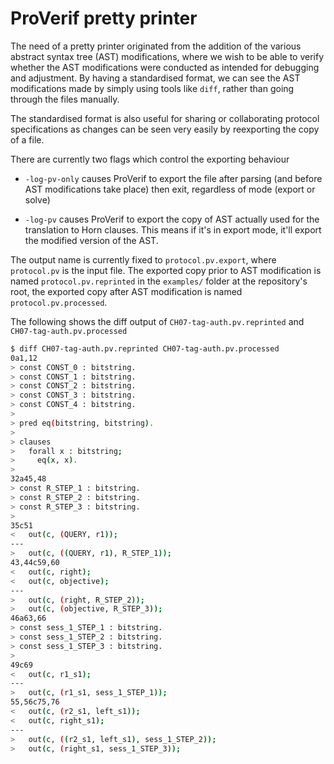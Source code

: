 # ProVerif pretty printer

The need of a pretty printer originated from the addition of the various abstract syntax tree (AST) modifications, where we wish to be able to verify whether the AST modifications were conducted as intended for debugging and adjustment. By having a standardised format, we can see the AST modifications made by simply using tools like `diff`, rather than going through the files manually.

The standardised format is also useful for sharing or collaborating protocol specifications as changes can be seen very easily by reexporting the copy of a file.

There are currently two flags which control the exporting behaviour

- `-log-pv-only` causes ProVerif to export the file after parsing (and before AST modifications take place) then exit, regardless of mode (export or solve)

- `-log-pv` causes ProVerif to export the copy of AST actually used for the translation to Horn clauses. This means if it's in export mode, it'll export the modified version of the AST.

The output name is currently fixed to `protocol.pv.export`, where `protocol.pv` is the input file. The exported copy prior to AST modification is named `protocol.pv.reprinted` in the `examples/` folder at the repository's root, the exported copy after AST modification is named `protocol.pv.processed`.

The following shows the diff output of `CH07-tag-auth.pv.reprinted` and `CH07-tag-auth.pv.processed`

```bash
$ diff CH07-tag-auth.pv.reprinted CH07-tag-auth.pv.processed
0a1,12
> const CONST_0 : bitstring.
> const CONST_1 : bitstring.
> const CONST_2 : bitstring.
> const CONST_3 : bitstring.
> const CONST_4 : bitstring.
> 
> pred eq(bitstring, bitstring).
> 
> clauses
>   forall x : bitstring;
>     eq(x, x).
> 
32a45,48
> const R_STEP_1 : bitstring.
> const R_STEP_2 : bitstring.
> const R_STEP_3 : bitstring.
> 
35c51
<   out(c, (QUERY, r1));
---
>   out(c, ((QUERY, r1), R_STEP_1));
43,44c59,60
<   out(c, right);
<   out(c, objective);
---
>   out(c, (right, R_STEP_2));
>   out(c, (objective, R_STEP_3));
46a63,66
> const sess_1_STEP_1 : bitstring.
> const sess_1_STEP_2 : bitstring.
> const sess_1_STEP_3 : bitstring.
> 
49c69
<   out(c, r1_s1);
---
>   out(c, (r1_s1, sess_1_STEP_1));
55,56c75,76
<   out(c, (r2_s1, left_s1));
<   out(c, right_s1);
---
>   out(c, ((r2_s1, left_s1), sess_1_STEP_2));
>   out(c, (right_s1, sess_1_STEP_3));
```

